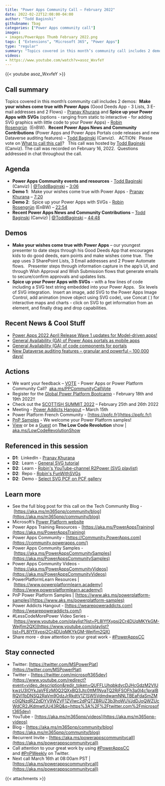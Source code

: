 ```yaml
---
title: "Power Apps Community Call – February 2022"
date: 2022-02-22T12:08:00-04:00
author: "Todd Baginski"
githubname: Tbag
categories: ["Power Apps community call"]
images:
- images/PowerApps Thumb February 2022.png
tags: [ "Extensions", "Microsoft 365", "Power Apps"]
type: "regular"
summary: "Topics covered in this month’s community call includes 2 demos:  Make your wishes come true with Power Apps (Good Deeds App - 3 Lists, 3 E-mail addresses and 2 Flows) - Pranav Khurana and Spice up your Power Apps with SVGs (options - ranging from static to interactive - for adding SVG graphics with little code to your Power Apps) - Robin Rosengrün  (EnBW).  Recent Power Apps News and Community Contributions (Power Apps and Power Apps Portals code releases and new Dataverse auditing features) – Todd Baginski (Canviz).   ACTION:  Please vote on What to call this call?   This call was hosted by Todd Baginski (Canviz). The call was recorded on February 16, 2022.  Questions addressed in chat throughout the call."
videos:
- https://www.youtube.com/watch?v=asoz_WxvfeY
---
```


{{< youtube asoz_WxvfeY >}}

## Call summary

Topics covered in this month’s community call includes 2 demos:  **Make your wishes come true with Power Apps** (Good Deeds App - 3 Lists, 3 E-mail addresses and 2 Flows) - [Pranav Khurana](https://www.linkedin.com/in/pranav-khurana-uk/) and **Spice up your Power Apps with SVGs** (options - ranging from static to interactive - for adding SVG graphics with little code to your Power Apps) - [Robin Rosengrün](https://www.linkedin.com/in/robin-rosengr%C3%BCn-ab35091b6/)  (EnBW).  **Recent Power Apps News and Community Contributions** (Power Apps and Power Apps Portals code releases and new Dataverse auditing features) – [Todd Baginski](https://twitter.com/toddbaginski) (Canviz).   ACTION:  Please vote on [What to call this call](https://aka.ms/PPCommunityCallVote)?   This call was hosted by [Todd Baginski](https://twitter.com/toddbaginski) (Canviz). The call was recorded on February 16, 2022.  Questions addressed in chat throughout the call. 

## Agenda

*   **Power Apps Community events and resources** - [Todd Baginski](https://twitter.com/toddbaginski) (Canviz) | [@ToddBaginski](/t5/user/viewprofilepage/user-id/720073) – [3:06](https://youtu.be/asoz_WxvfeY?t=186)
*   **Demo 1**:  Make your wishes come true with Power Apps - [Pranav Khurana](https://www.linkedin.com/in/pranav-khurana-uk/) – [7:20](https://youtu.be/asoz_WxvfeY?t=440) 
*   **Demo 2**:  Spice up your Power Apps with SVGs - [Robin Rosengrün](https://www.linkedin.com/in/robin-rosengr%C3%BCn-ab35091b6/) (EnBW) – [22:54](https://youtu.be/asoz_WxvfeY?t=1374) 
*   **Recent Power Apps News and Community Contributions** – [Todd Baginski](https://twitter.com/toddbaginski) (Canviz) | [@ToddBaginski](/t5/user/viewprofilepage/user-id/720073) – [44:48](https://youtu.be/asoz_WxvfeY?t=2688)

## Demos

*   **Make your wishes come true with Power Apps** – our youngest presenter to date steps through his Good Deeds App that encourages kids to do good deeds, earn points and make wishes come true.  The app uses 3 SharePoint Lists, 3 Email addresses and 2 Power Automate flows.   Presenter steps through information capture in the app’s UI, and through Wish Approval and Wish Submission flows that generate emails to secure/confirm approvals and updates lists.  
*   **Spice up your Power Apps with SVGs** – with a few lines of code including a SVG text string embedded into your Power Apps.   Six levels of SVG integration.  Insert an image, add SVG to the Power Apps Image Control, add animation (move object using SVG code), use Concat ( ) for interactive maps and charts - click on SVG to get information from an element, and finally drag and drop capabilities.    

## Recent News & Cool Stuff

*   [Power Apps 2022 April Release Wave 1 updates for Model-driven apps!](https://powerapps.microsoft.com/blog/try-out-the-power-apps-2022-april-release-wave-1-updates-for-model-driven-apps)
*   [General Availability (GA) of Power Apps portals as mobile apps](https://powerapps.microsoft.com/blog/announcing-general-availability-ga-of-power-apps-portals-as-mobile-apps)
*   [General Availability (GA) of code components for portals](https://powerapps.microsoft.com/blog/announcing-general-availability-ga-of-code-components-for-portals)
*   [New Dataverse auditing features – granular and powerful – 100,000 days!](https://powerapps.microsoft.com/blog/announcing-new-dataverse-auditing-features)

## Actions

*   We want your feedback – [VOTE](https://aka.ms/PPCommunityCallVote) - Power Apps or Power Platform Community Call?  [aka.ms/PPCommunityCallVote](https://aka.ms/PPCommunityCallVote) 
*   Register for the [Global Power Platform Bootcamp](https://www.powerplatformbootcamp.com/) - February 18th and 19th 2022!!
*   Check out the [SCOTTISH SUMMIT 2022](https://scottishsummit.com/) – February 25th and 26th 2022 
*   Meeting - [Power Addicts Hangout](https://wearepoweraddicts.com) – March 15th
*   Power Platform French Community - [https://ppfc.fr](https://ppfc.fr/)
*   [PnP Samples](https://aka.ms/powerplatform-samples) - We welcome your Power Platform samples!
*   [View](https://aka.ms/LowCodeRevolutionShow) or be a [Guest](https://aka.ms/LowCodeRevolutionGuest) on **The Low Code Revolution** show | [aka.ms/LowCodeRevolutionShow](https://aka.ms/LowCodeRevolutionShow)

## Referenced in this session

*   **D1**:  LinkedIn - [Pranav Khurana](https://www.linkedin.com/in/pranav-khurana-uk/)
*   **D2**:  Learn - [General SVG tutorial](https://www.w3schools.com/graphics/svg_intro.asp) 
*   **D2**:  Learn - [Robin's YouTube-channel R2Power (SVG playlist)](https://www.youtube.com/playlist?list=PLg6uTpKJegTO4hrD04btCSFm6XCEC9LXU) 
*   **D2**:  Repo - [Robin's FunWithSVGs](https://github.com/PowerRobin/FunWithSVGs) 
*   **D2**:  Demo - [Select SVG PCF on PCF gallery](https://pcf.gallery/select-svg/) 

## Learn more

*   See the full blog post for this call on the Tech Community Blog - [https://aka.ms/m365pnp/community/blog](https://aka.ms/m365pnp/community/blog)
*   Microsoft’s [Power Platform website](https://powerplatform.microsoft.com/)
*   Power Apps Training Resources - [https://aka.ms/PowerAppsTraining](https://aka.ms/PowerAppsTraining)
*   Power Apps Community - [https://Community.PowerApps.com](https://community.powerapps.com/)
*   Power Apps Community Samples - [https://aka.ms/PowerAppsCommunitySamples](https://aka.ms/PowerAppsCommunitySamples)
*   Power Apps Community Videos - [https://aka.ms/PowerAppsCommunityVideos](https://aka.ms/PowerAppsCommunityVideos)
*   PowerPlatformLearn Resources | [https://www.powerplatformlearn.academy](https://www.powerplatformlearn.academy/)
*   PnP Power Platform Samples | [https://www.aks.ms/powerplatform-samples](https://www.aks.ms/powerplatform-samples)
*   Power Addicts Hangout - [https://wearepoweraddicts.com](https://wearepoweraddicts.com/)
*   #LessCodeMorePower Video Series - [https://www.youtube.com/playlist?list=PL8IYfXypsj2Cr4DUqMKYkGM-Wejfim2QX](https://www.youtube.com/playlist?list=PL8IYfXypsj2Cr4DUqMKYkGM-Wejfim2QX)
*   Share more - draw attention to your great work - [#PowerAppsCC](https://twitter.com/hashtag/PowerAppsCC?src=hashtag_click)

## Stay connected

*   Twitter: [https://twitter.com/MSPowerPlat](https://twitter.com/MSPowerPlat)
*   Twitter - [https://twitter.com/microsoft365dev](https://www.youtube.com/redirect?event=video_description&redir_token=QUFFLUhqbkdvcDJHcGdzM2VIUkwzU3lOYkJaVFEzM0Q2QXxBQ3Jtc0ttM1NyaTQ2RjFSOFh3a0l4c1pralBRQVI1bDNSQ2RaVm9OdzJrRkdtV1Z1SW5VdmdwamNNLTBEaFdaSmZMc0lQNzdRZ2dDYV9WZVF1ZVIwc2dPQTZBRUZ3b3hoWUVJdDJoQWZUcWdCR2JKdmwtUU43RQ&q=https%3A%2F%2Ftwitter.com%2Fmicrosoft365dev)​
*   YouTube - [https://aka.ms/m365pnp/videos](https://aka.ms/m365pnp-videos)​
*   Blog - [https://aka.ms/m365pnp/community/blog](https://aka.ms/m365pnp/community/blog)
*   Recurrent Invite - [https://aka.ms/powerappscommunitycall](https://aka.ms/powerappscommunitycall)
*   Call attention to your great work by using [#PowerAppsCC](https://twitter.com/hashtag/PowerAppsCC?src=hashtag_click) and [#PnPWeekly](https://twitter.com/hashtag/PnPWeekly?src=hashtag_click) on Twitter.
*   Next call March 16th at 08:00am PST | [https://aka.ms/powerappscommunitycall](https://aka.ms/powerappscommunitycall)


{{< attachments >}}
